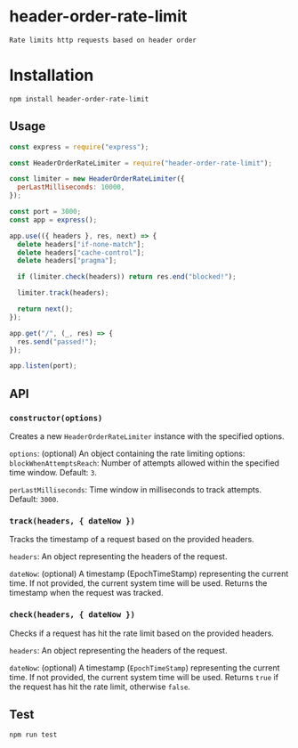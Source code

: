 # header-order-rate-limit

`Rate limits http requests based on header order`

# Installation

`npm install header-order-rate-limit`

## Usage

```javascript
const express = require("express");

const HeaderOrderRateLimiter = require("header-order-rate-limit");

const limiter = new HeaderOrderRateLimiter({
  perLastMilliseconds: 10000,
});

const port = 3000;
const app = express();

app.use(({ headers }, res, next) => {
  delete headers["if-none-match"];
  delete headers["cache-control"];
  delete headers["pragma"];

  if (limiter.check(headers)) return res.end("blocked!");

  limiter.track(headers);

  return next();
});

app.get("/", (_, res) => {
  res.send("passed!");
});

app.listen(port);
```

## API

### `constructor(options)`

Creates a new `HeaderOrderRateLimiter` instance with the specified options.

`options`: (optional) An object containing the rate limiting options:
`blockWhenAttemptsReach`: Number of attempts allowed within the specified time window. Default: `3`.

`perLastMilliseconds`: Time window in milliseconds to track attempts. Default: `3000`.

### `track(headers, { dateNow })`

Tracks the timestamp of a request based on the provided headers.

`headers`: An object representing the headers of the request.

`dateNow`: (optional) A timestamp (EpochTimeStamp) representing the current time. If not provided, the current system time will be used.
Returns the timestamp when the request was tracked.

### `check(headers, { dateNow })`

Checks if a request has hit the rate limit based on the provided headers.

`headers`: An object representing the headers of the request.

`dateNow`: (optional) A timestamp (`EpochTimeStamp`) representing the current time. If not provided, the current system time will be used.
Returns `true` if the request has hit the rate limit, otherwise `false`.

## Test

`npm run test`
